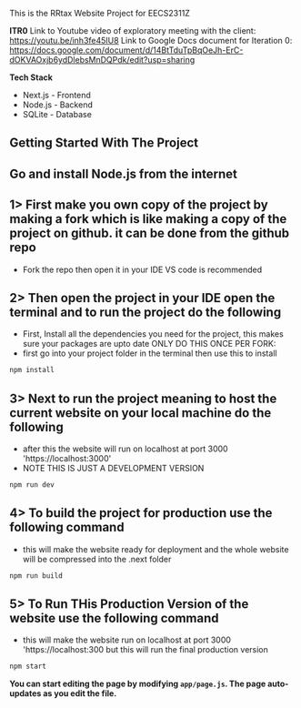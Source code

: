 This is the RRtax Website Project for EECS2311Z

**ITR0**
Link to Youtube video of exploratory meeting with the client: https://youtu.be/inh3fe45IU8
Link to Google Docs document for Iteration 0: https://docs.google.com/document/d/14BtTduTpBqOeJh-ErC-dOKVAOxjb6ydDlebsMnDQPdk/edit?usp=sharing

**Tech Stack**
- Next.js - Frontend
- Node.js - Backend
- SQLite - Database

## Getting Started With The Project
## Go and install Node.js from the internet

## 1> First make you own copy of the project by making a fork which is like making a copy of the project on github. it can be done from the github repo
- Fork the repo then open it in your IDE VS code is recommended

## 2> Then open the project in your IDE open the terminal and to run the project do the following
- First, Install all the dependencies you need for the project, this makes sure your packages are upto date ONLY DO THIS ONCE PER FORK:
- first go into your project folder in the terminal then use this to install
```bash
npm install
```

## 3> Next to run the project meaning to host the current website on your local machine do the following
- after this the website will run on localhost at port 3000 'https://localhost:3000'
- NOTE THIS IS JUST A DEVELOPMENT VERSION
```bash
npm run dev
```

## 4> To build the project for production use the following command
- this will make the website ready for deployment and the whole website will be compressed into the .next folder
```bash
npm run build
```

## 5> To Run THis Production Version of the website use the following command
- this will make the website run on localhost at port 3000 'https://localhost:300 but this will run the final production version
```bash
npm start
```

**You can start editing the page by modifying `app/page.js`. The page auto-updates as you edit the file.**